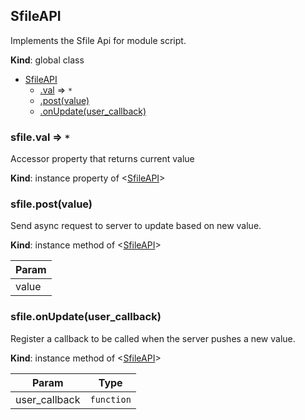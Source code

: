 ## SfileAPI
Implements the Sfile Api for module script.

**Kind**: global class  

* [SfileAPI](#markdown-header-sfileapi)
    * [.val](#markdown-header-sfileval) ⇒ `*`
    * [.post(value)](#markdown-header-sfilepostvalue)
    * [.onUpdate(user_callback)](#markdown-header-sfileonupdateuser_callback)

### sfile.val ⇒ `*`
Accessor property that returns current value

**Kind**: instance property of <[SfileAPI](#SfileAPI)>
  
### sfile.post(value)
Send async request to server to update based on new value.

**Kind**: instance method of <[SfileAPI](#SfileAPI)>
  

| Param |
| --- |
| value | 

### sfile.onUpdate(user_callback)
Register a callback to be called when the server pushes a new value.

**Kind**: instance method of <[SfileAPI](#SfileAPI)>
  

| Param | Type |
| --- | --- |
| user_callback | `function` | 

